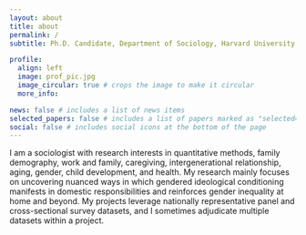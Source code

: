 ```yaml
---
layout: about
title: about
permalink: /
subtitle: Ph.D. Candidate, Department of Sociology, Harvard University

profile:
  align: left
  image: prof_pic.jpg
  image_circular: true # crops the image to make it circular
  more_info:

news: false # includes a list of news items
selected_papers: false # includes a list of papers marked as "selected={true}"
social: false # includes social icons at the bottom of the page
---
```

I am a sociologist with research interests in quantitative methods, family demography, work and family, caregiving, intergenerational relationship, aging, gender, child development, and health.
My research mainly focuses on uncovering nuanced ways in which gendered ideological conditioning manifests in domestic responsibilities and reinforces gender inequality at home and beyond. My projects leverage nationally representative panel and cross-sectional survey datasets, and I sometimes adjudicate multiple datasets within a project.  
